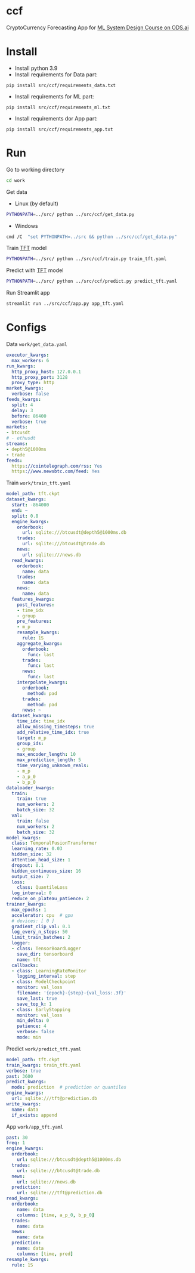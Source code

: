 # ccf
CryptoCurrency Forecasting App for [ML System Design Course on ODS.ai](https://ods.ai/tracks/ml-system-design-22)

# Install
* Install python 3.9
* Install requirements for Data part:
```
pip install src/ccf/requirements_data.txt
``` 
* Install requirements for ML part:
```
pip install src/ccf/requirements_ml.txt
```
* Install requirements dor App part:
```
pip install src/ccf/requirements_app.txt
```

# Run
Go to working directory
```sh
cd work
```
Get data
* Linux (by default)
```sh
PYTHONPATH=../src/ python ../src/ccf/get_data.py
```
* Windows
```sh
cmd /C  "set PYTHONPATH=../src && python ../src/ccf/get_data.py"
```
Train [TFT](https://pytorch-forecasting.readthedocs.io/en/stable/tutorials/stallion.html) model
```sh
PYTHONPATH=../src/ python ../src/ccf/train.py train_tft.yaml
```
Predict with [TFT](https://pytorch-forecasting.readthedocs.io/en/stable/tutorials/stallion.html) model
```sh
PYTHONPATH=../src/ python ../src/ccf/predict.py predict_tft.yaml
```
Run Streamlit app
```sh
streamlit run ../src/ccf/app.py app_tft.yaml
```

# Configs
Data `work/get_data.yaml`
```yaml
executor_kwargs:
  max_workers: 6
run_kwargs:
  http_proxy_host: 127.0.0.1
  http_proxy_port: 3128
  proxy_type: http
market_kwargs:
  verbose: false
feeds_kwargs:
  split: 4
  delay: 3
  before: 86400
  verbose: true
markets:
- btcusdt
# - ethusdt
streams:
- depth5@1000ms
- trade
feeds:
  https://cointelegraph.com/rss: Yes
  https://www.newsbtc.com/feed: Yes
```
Train `work/train_tft.yaml`
```yaml
model_path: tft.ckpt
dataset_kwargs:
  start: -864000
  end: ~
  split: 0.8
  engine_kwargs:
    orderbook:
      url: sqlite:///btcusdt@depth5@1000ms.db
    trades:
      url: sqlite:///btcusdt@trade.db  
    news:
      url: sqlite:///news.db
  read_kwargs:
    orderbook:
      name: data
    trades:
      name: data
    news:
      name: data
  features_kwargs:
    post_features:
    - time_idx
    - group
    pre_features:
    - m_p
    resample_kwargs:
      rule: 1S
    aggregate_kwargs:
      orderbook:
        func: last
      trades:
        func: last
      news:
        func: last
    interpolate_kwargs:
      orderbook:
        method: pad
      trades:
        method: pad
      news: ~
  dataset_kwargs:
    time_idx: time_idx
    allow_missing_timesteps: true
    add_relative_time_idx: true
    target: m_p
    group_ids:
    - group
    max_encoder_length: 10
    max_prediction_length: 5
    time_varying_unknown_reals:
    - m_p
    - a_p_0
    - b_p_0
dataloader_kwargs:
  train:
    train: true
    num_workers: 2
    batch_size: 32
  val:
    train: false
    num_workers: 2
    batch_size: 32
model_kwargs:
  class: TemporalFusionTransformer
  learning_rate: 0.03
  hidden_size: 32
  attention_head_size: 1
  dropout: 0.1
  hidden_continuous_size: 16
  output_size: 7
  loss:
    class: QuantileLoss
  log_interval: 0
  reduce_on_plateau_patience: 2
trainer_kwargs:
  max_epochs: 1
  accelerator: cpu  # gpu
  # devices: [ 0 ]
  gradient_clip_val: 0.1
  log_every_n_steps: 50
  limit_train_batches: 2
  logger:
  - class: TensorBoardLogger
    save_dir: tensorboard
    name: tft
  callbacks:
  - class: LearningRateMonitor
    logging_interval: step
  - class: ModelCheckpoint
    monitor: val_loss
    filename: '{epoch}-{step}-{val_loss:.3f}'
    save_last: true
    save_top_k: 1
  - class: EarlyStopping
    monitor: val_loss
    min_delta: 0
    patience: 4
    verbose: false
    mode: min
```
Predict `work/predict_tft.yaml`
```yaml 
model_path: tft.ckpt
train_kwargs: train_tft.yaml
verbose: true
past: 3600
predict_kwargs:
  mode: prediction  # prediction or quantiles
engine_kwargs:
  url: sqlite:///tft@prediction.db
write_kwargs:
  name: data
  if_exists: append
```
App `work/app_tft.yaml`
```yaml 
past: 30
freq: 1
engine_kwargs:
  orderbook:
    url: sqlite:///btcusdt@depth5@1000ms.db
  trades:
    url: sqlite:///btcusdt@trade.db  
  news:
    url: sqlite:///news.db
  prediction:
    url: sqlite:///tft@prediction.db
read_kwargs:
  orderbook:
    name: data
    columns: [time, a_p_0, b_p_0]
  trades:
    name: data
  news:
    name: data
  prediction:
    name: data
    columns: [time, pred]
resample_kwargs:
  rule: 1S
```